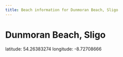 ```yaml
---
title: Beach information for Dunmoran Beach, Sligo
---
```

# Dunmoran Beach, Sligo 

<div class="location-info">latitude: 54.26383274 longitude: -8.72708666</div>
<div id="met-eireann-warnings" onload="get_met_eireann_warnings(EI25)"></div>
<div></div>